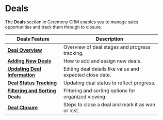 # Deals

The **Deals** section in Ceremony CRM enables you to manage sales opportunities and track them through to closure.

| Deals Feature                                                | Description                                             |
| ------------------------------------------------------------ | ------------------------------------------------------- |
| **[Deal Overview](deals/deal-overview)**                     | Overview of deal stages and progress tracking.          |
| **[Adding New Deals](deals/adding-new-deals)**               | How to add and assign new deals.                        |
| **[Updating Deal Information](deals/updating-deal-info)**    | Editing deal details like value and expected close date.|
| **[Deal Status Tracking](deals/deal-status-tracking)**       | Updating deal status to reflect progress.               |
| **[Filtering and Sorting Deals](deals/filtering-and-sorting)** | Filtering and sorting options for organized viewing. |
| **[Deal Closure](deals/deal-closure)**                      | Steps to close a deal and mark it as won or lost.       |
